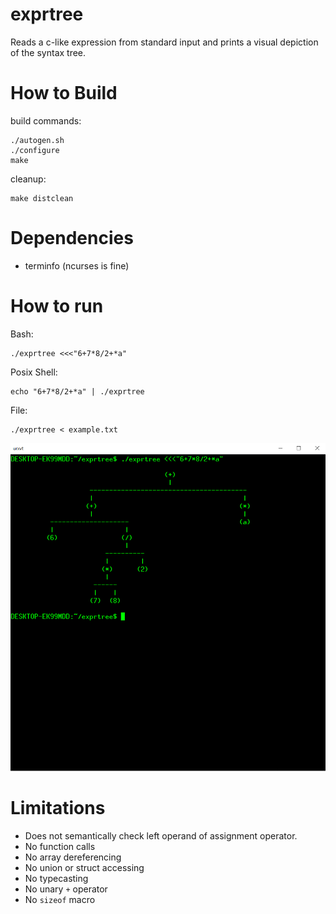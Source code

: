 # exprtree #

Reads a c-like expression from standard input and prints a visual depiction of
the syntax tree.


# How to Build #

build commands:

	./autogen.sh
	./configure
	make


cleanup:

	make distclean


# Dependencies #
* terminfo (ncurses is fine)


# How to run #
Bash:

	./exprtree <<<"6+7*8/2+*a"


Posix Shell:

	echo "6+7*8/2+*a" | ./exprtree


File:

	./exprtree < example.txt




![Example](/example.png)




# Limitations #

* Does not semantically check left operand of assignment operator.
* No function calls
* No array dereferencing
* No union or struct accessing
* No typecasting
* No unary `+` operator
* No `sizeof` macro

